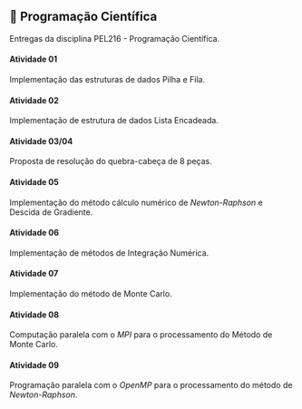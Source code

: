 ## :open_file_folder: Programação Científica
Entregas da disciplina PEL216 - Programação Científica.

#### __Atividade 01__
Implementação das estruturas de dados Pilha e Fila.

#### __Atividade 02__
Implementação de estrutura de dados Lista Encadeada.

#### __Atividade 03/04__
Proposta de resolução do quebra-cabeça de 8 peças.

#### __Atividade 05__
Implementação do método cálculo numérico de *Newton-Raphson* e Descida de Gradiente.

#### __Atividade 06__
Implementação de métodos de Integração Numérica.

#### __Atividade 07__
Implementação do método de Monte Carlo.

#### __Atividade 08__
Computação paralela com o *MPI* para o processamento do Método de Monte Carlo.

#### __Atividade 09__
Programação paralela com o *OpenMP* para o processamento do método de *Newton-Raphson*.
